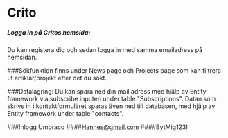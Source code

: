 # Crito

<h5>Logga in på Critos hemsida: </h5>
Du kan registera dig och sedan logga in med samma emailadress på hemsidan. 

###Sökfunktion finns under News page och Projects page som kan filtrera ut artiklar/projekt efter det du sökt. 

###Datalagring:
Du kan spara ned din mail adress med hjälp av Entity framework via subscribe inputen under table "Subscriptions".
Datan som skrivs in i kontaktformuläret sparas även ned till databasen, med hjälp av Entity framework under table "contacts".


###Inlogg Umbraco
####Hannes@gmail.com
####BytMig123!
